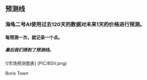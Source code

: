 ## 预测线

### 海龟二号AI使用过去120天的数据对未来1天的价格进行预测。

#### 每预测一次，就记录一个点。

##### 最后我们得到了预测线。

![市场预测图表] (PIC/BSV.png)

Boris Town
